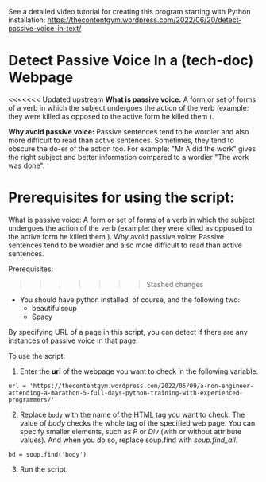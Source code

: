 See a detailed video tutorial for creating this program starting with Python installation: https://thecontentgym.wordpress.com/2022/06/20/detect-passive-voice-in-text/

# Detect Passive Voice In a (tech-doc) Webpage
<<<<<<< Updated upstream
**What is passive voice:** A form or set of forms of a verb in which the subject undergoes the action of the verb (example: they were killed as opposed to the active form he killed them ). 

**Why avoid passive voice:** Passive sentences tend to be wordier and also more difficult to read than active sentences. Sometimes, they tend to obscure the do-er of the action too. For example: "Mr A did the work" gives the right subject and better information compared to a wordier "The work was done". 

**Prerequisites for using the script:** 
=======
What is passive voice: A form or set of forms of a verb in which the subject undergoes the action of the verb (example: they were killed as opposed to the active form he killed them ). 
Why avoid passive voice: Passive sentences tend to be wordier and also more difficult to read than active sentences.

Prerequisites: 
>>>>>>> Stashed changes
* You should have python installed, of course, and the following two:
  * beautifulsoup
  * Spacy


By specifying URL of a page in this script, you can detect if there are any instances of passive voice in that page.

To use the script:
1. Enter the **url** of the webpage you want to check in the following variable: 
 
 `url = 'https://thecontentgym.wordpress.com/2022/05/09/a-non-engineer-attending-a-marathon-5-full-days-python-training-with-experienced-programmers/'`
 
2. Replace `body` with the name of the HTML tag you want to check. The value of *body* checks the whole <body> tag of the specified web page. You can specify smaller elements, such as *P* or *Div* (with or without attribute values). And when you do so, replace soup.find with *soup.find_all*.   
  
  `bd = soup.find('body')`
  
3. Run the script.   
  


